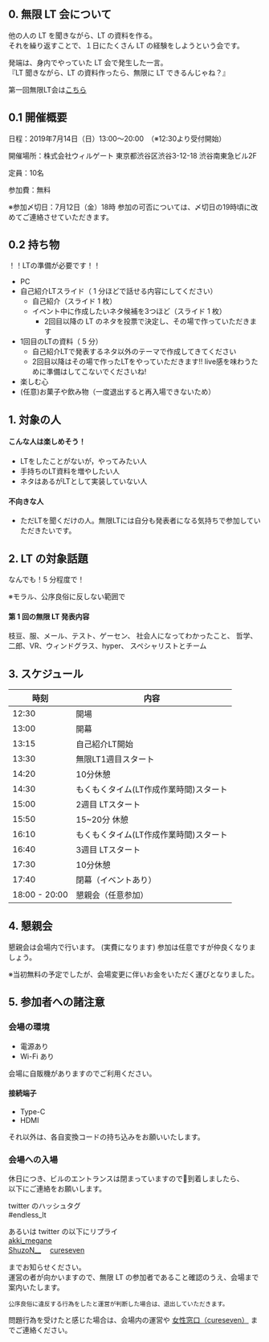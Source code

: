 ## 0. 無限 LT 会について

他の人の LT を聞きながら、LT の資料を作る。  
それを繰り返すことで、１日にたくさん LT の経験をしようという会です。

発端は、身内でやっていた LT 会で発生した一言。  
『LT 聞きながら、LT の資料作ったら、無限に LT できるんじゃね？』

第一回無限LT会は[こちら](https://oysters.connpass.com/event/129365/)  

## 0.1 開催概要
日程：2019年7月14日（日）13:00〜20:00　（※12:30より受付開始）

開催場所：株式会社ウィルゲート 東京都渋谷区渋谷3-12-18 渋谷南東急ビル2F

定員：10名

参加費：無料

※参加〆切日：7月12日（金）18時 参加の可否については、〆切日の19時頃に改めてご連絡させていただきます。

## 0.2 持ち物
！！LTの準備が必要です！！ 
 
- PC  
- 自己紹介LTスライド（ 1 分ほどで話せる内容にしてください）  
    - 自己紹介（スライド 1 枚）  
    - イベント中に作成したいネタ候補を3つほど（スライド 1 枚）  
        - 2回目以降の LT のネタを投票で決定し、その場で作っていただきます  
- 1回目のLTの資料（ 5 分）  
    - 自己紹介LTで発表するネタ以外のテーマで作成してきてください  
    - 2回目以降はその場で作ったLTをやっていただきます!! live感を味わうために準備はしてこないでくださいね!  
- 楽しむ心  
- (任意)お菓子や飲み物（一度退出すると再入場できないため）  

## 1. 対象の人

#### こんな人は楽しめそう！
- LTをしたことがないが，やってみたい人
- 手持ちのLT資料を増やしたい人
- ネタはあるがLTとして実装していない人

#### 不向きな人
- ただLTを聞くだけの人。無限LTには自分も発表者になる気持ちで参加していただきたいです。

## 2. LT の対象話題

なんでも！5 分程度で！

※モラル、公序良俗に反しない範囲で

#### 第 1 回の無限 LT 発表内容

枝豆、服、メール、テスト、ゲーセン、
社会人になってわかったこと、
哲学、二郎、VR、ウィンドグラス、hyper、
スペシャリストとチーム  


## 3. スケジュール
|時刻 | 内容|
|--- | --- |
|12:30 | 開場|
|13:00 | 開幕|
|13:15 | 自己紹介LT開始|
|13:30 | 無限LT1週目スタート|
|14:20 | 10分休憩|
|14:30 | もくもくタイム(LT作成作業時間)スタート|
|15:00 | 2週目 LTスタート|
|15:50 | 15~20分 休憩|
|16:10 | もくもくタイム(LT作成作業時間)スタート|
|16:40 | 3週目 LTスタート|
|17:30 | 10分休憩|
|17:40 | 閉幕（イベントあり）|
|18:00 - 20:00 | 懇親会（任意参加）|


## 4. 懇親会
懇親会は会場内で行います。  (実費になります)
参加は任意ですが仲良くなりましょう。

※当初無料の予定でしたが、会場変更に伴いお金をいただく運びとなりました。

## 5. 参加者への諸注意

### 会場の環境
- 電源あり
- Wi-Fi あり

会場に自販機がありますのでご利用ください。  

#### 接続端子
- Type-C
- HDMI

それ以外は、各自変換コードの持ち込みをお願いいたします。

### 会場への入場

休日につき、ビルのエントランスは閉まっていますので到着しましたら、  
以下にご連絡をお願いします。

twitter のハッシュタグ  
 #endless_lt

あるいは twitter の以下にリプライ  
[akki_megane](https://twitter.com/akki_megane)  
[ShuzoN__](https://twitter.com/ShuzoN__)　  
[cureseven](https://twitter.com/cureseven)  


までお知らせください。  
運営の者が向かいますので、無限 LT の参加者であること確認のうえ、会場まで案内いたします。

```
公序良俗に違反する行為をしたと運営が判断した場合は、退出していただきます。
```
問題行為を受けたと感じた場合は、会場内の運営や [女性窓口（cureseven）](https://twitter.com/cureseven) までご連絡ください。